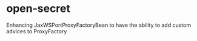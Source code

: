 open-secret
===========

Enhancing JaxWSPortProxyFactoryBean to have the ability to add custom advices to ProxyFactory
